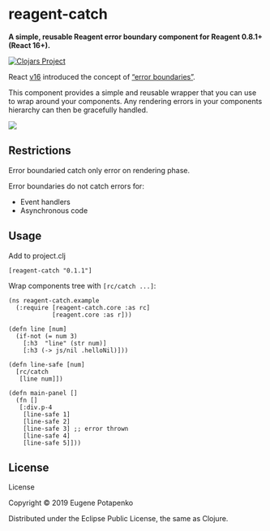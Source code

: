 # reagent-catch

**A simple, reusable Reagent error boundary component for Reagent 0.8.1+ (React 16+).**

[![Clojars Project](https://img.shields.io/clojars/v/reagent-catch.svg)](https://clojars.org/reagent-catch)

React [v16](https://reactjs.org/blog/2017/09/26/react-v16.0.html) introduced the concept of [“error boundaries”](https://reactjs.org/docs/error-boundaries.html).

This component provides a simple and reusable wrapper that you can use to wrap around your components. Any rendering errors in your components hierarchy can then be gracefully handled.

![](https://raw.githubusercontent.com/potapenko/reagent-catch/master/resources/images/catch-example.png)


## Restrictions

Error boundaried catch only error on rendering phase.

Error boundaries do not catch errors for:

* Event handlers
* Asynchronous code


## Usage

Add to project.clj

```
[reagent-catch "0.1.1"]
```

Wrap components tree with `[rc/catch ...]`:

```
(ns reagent-catch.example
  (:require [reagent-catch.core :as rc]
            [reagent.core :as r]))

(defn line [num]
  (if-not (= num 3)
    [:h3  "line" (str num)]
    [:h3 (-> js/nil .helloNil)]))

(defn line-safe [num]
  [rc/catch
   [line num]])

(defn main-panel []
  (fn []
   [:div.p-4
    [line-safe 1]
    [line-safe 2]
    [line-safe 3] ;; error thrown
    [line-safe 4]
    [line-safe 5]]))
```

## License

License

Copyright © 2019 Eugene Potapenko

Distributed under the Eclipse Public License, the same as Clojure.

